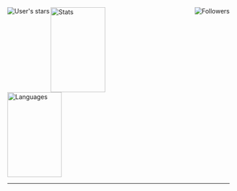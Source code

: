 <img align="right" alt="Followers" src="https://img.shields.io/github/followers/sabtech254?style=for-the-badge&logo=github&labelColor=e74c3c&color=#0bdbad">
<img align="left" alt="User's stars" src="https://img.shields.io/github/stars/sabtech254?style=for-the-badge&logo=github&labelColor=e74c3c&color=#0bdbad">

<div>
 <img alt="Stats" src="https://denvercoder1-github-readme-stats.vercel.app/api?username=sabtech254&show_icons=true&count_private=true&theme=react&border_color=e74c3c&bg_color=0D1117&title_color=e74c3c&icon_color=#54aeff" height="192px" width="49.5%"/></a>
  <img alt="Languages" src="https://denvercoder1-github-readme-stats.vercel.app/api/top-langs/?username=sabtech254&langs_count=8&layout=compact&theme=react&border_color=e74c3c&bg_color=0D1117&title_color=e74c3c&icon_color=#54aeff" height="192px" width="49.5%"/>
  
 
</div>


<div>
 
</div>

<hr/>
